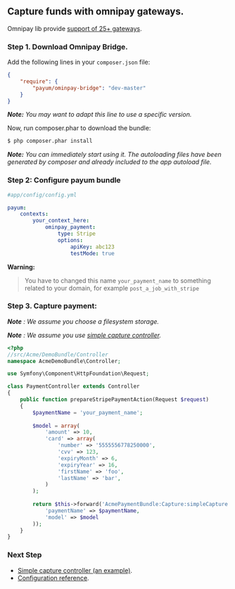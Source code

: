 ## Capture funds with omnipay gateways.

Omnipay lib provide [support of 25+ gateways](https://github.com/adrianmacneil/omnipay#payment-gateways). 

### Step 1. Download Omnipay Bridge.

Add the following lines in your `composer.json` file:

```json
{
    "require": {
        "payum/ominpay-bridge": "dev-master"
    }
}
```

_**Note:** You may want to adapt this line to use a specific version._

Now, run composer.phar to download the bundle:

```bash
$ php composer.phar install
```

_**Note:** You can immediately start using it. The autoloading files have been generated by composer and already included to the app autoload file._

### Step 2: Configure payum bundle

```yaml
#app/config/config.yml

payum:
    contexts:
        your_context_here:
            ominpay_payment:
                type: Stripe
                options:
                    apiKey: abc123
                    testMode: true
```

**Warning:**

> You have to changed this name `your_payment_name` to something related to your domain, for example `post_a_job_with_stripe` 

### Step 3. Capture payment:

_**Note** : We assume you choose a filesystem storage._
 
_**Note** : We assume you use [simple capture controller](capture_simple_controller.md)._

```php
<?php
//src/Acme/DemoBundle/Controller
namespace AcmeDemoBundle\Controller;

use Symfony\Component\HttpFoundation\Request;

class PaymentController extends Controller 
{
    public function prepareStripePaymentAction(Request $request)
    {
        $paymentName = 'your_payment_name';
    
        $model = array(
            'amount' => 10,
            'card' => array(
                'number' => '5555556778250000',
                'cvv' => 123,
                'expiryMonth' => 6,
                'expiryYear' => 16,
                'firstName' => 'foo',
                'lastName' => 'bar',
            )
        );
        
        return $this->forward('AcmePaymentBundle:Capture:simpleCapture', array(
            'paymentName' => $paymentName,
            'model' => $model
        ));
    }
}
```

### Next Step

* [Simple capture controller (an example)](capture_simple_controller.md).
* [Configuration reference](configuration_reference.md).